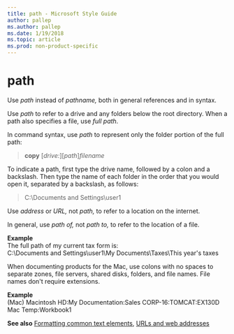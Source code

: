 ```yaml
---
title: path - Microsoft Style Guide
author: pallep
ms.author: pallep
ms.date: 1/19/2018
ms.topic: article
ms.prod: non-product-specific
---
```


# path

Use *path* instead of *pathname,* both in general references and in syntax. 

Use *path* to refer to a drive and any folders below the root directory. When a path also specifies a file, use *full path*.

In command syntax, use *path* to represent only the folder portion of the full path:

> **copy** \[*drive:*\]\[*path*\]*filename*

To
indicate a path, first type the drive name, followed by a colon and a
backslash. Then type the name of each folder in the order that you would
open it, separated by a backslash, as follows:

> C:\Documents and Settings\user1

Use *address* or *URL,* not *path,* to refer to a location on the internet.

In general, use *path of,* not *path to,* to refer to the location of a file.

**Example**  
The full path of my current tax form is:  
C:\\Documents and Settings\\user1\\My Documents\\Taxes\\This year's taxes

When
documenting products for the Mac, use colons with no spaces to
separate zones, file servers, shared disks, folders, and file
names. File names don't require extensions.

**Example**  
(Mac) Macintosh HD:My Documentation:Sales CORP-16:TOMCAT:EX130D Mac Temp:Workbook1

**See also**  [Formatting common text elements](/style-guide/text-formatting/formatting-common-text-elements), [URLs and web addresses](/style-guide/urls-web-addresses)
